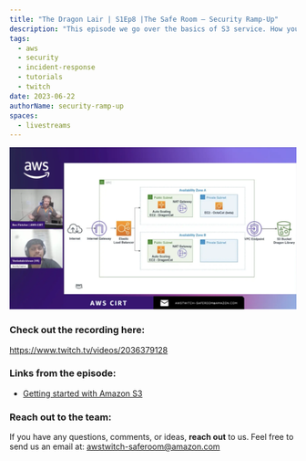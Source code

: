 ```yaml
---
title: "The Dragon Lair | S1Ep8 |The Safe Room – Security Ramp-Up"
description: "This episode we go over the basics of S3 service. How you can store your data and the different storage features it offers."
tags:
  - aws
  - security
  - incident-response
  - tutorials
  - twitch
date: 2023-06-22
authorName: security-ramp-up
spaces:
  - livestreams
---
```


![Screenshot from the stream](images/episode-8.webp)


### Check out the recording here:

https://www.twitch.tv/videos/2036379128


### Links from the episode:

- [Getting started with Amazon S3](https://docs.aws.amazon.com/AmazonS3/latest/userguide/GetStartedWithS3.html)


### Reach out to the team:

If you have any questions, comments, or ideas, **reach out** to us. Feel free to send us an email at: [awstwitch-saferoom@amazon.com](mailto:awstwitch-saferoom@amazon.com)

